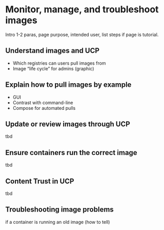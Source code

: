 <!--[metadata]>
+++
title = "Images"
description = "Monitor, manage, troubleshoot images"
keywords = ["tbd, tbd"]
[menu.main]
parent="mn_manage_ucp"
+++
<![end-metadata]-->

# Monitor, manage, and troubleshoot images

Intro 1-2 paras, page purpose, intended user, list steps if page is tutorial.

## Understand images and UCP
* Which registries can users pull images from
* Image “life cycle” for admins (graphic)

## Explain how to pull images by example
* GUI
* Contrast with command-line
* Compose for automated pulls

## Update or review images through UCP

tbd

## Ensure containers run the correct image

tbd

## Content Trust in UCP

tbd

## Troubleshooting image problems
if a container is running an old image (how to tell)
